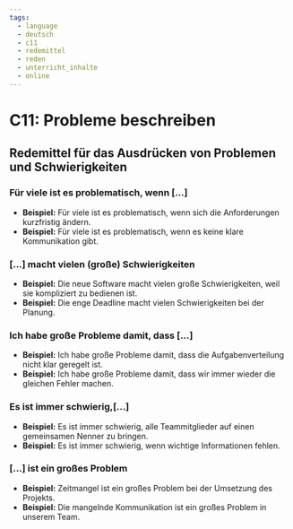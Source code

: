 ```yaml
---
tags:
  - language
  - deutsch
  - c11
  - redemittel
  - reden
  - unterricht_inhalte
  - online
---
```


# C11: Probleme beschreiben

## Redemittel für das Ausdrücken von Problemen und Schwierigkeiten

### Für viele ist es problematisch, wenn [...]

- __Beispiel:__ Für viele ist es problematisch, wenn sich die Anforderungen kurzfristig ändern.
- __Beispiel:__ Für viele ist es problematisch, wenn es keine klare Kommunikation gibt.

### [...] macht vielen (große) Schwierigkeiten

- __Beispiel:__ Die neue Software macht vielen große Schwierigkeiten, weil sie kompliziert zu bedienen ist.
- __Beispiel:__ Die enge Deadline macht vielen Schwierigkeiten bei der Planung.

### Ich habe große Probleme damit, dass [...]

- __Beispiel:__ Ich habe große Probleme damit, dass die Aufgabenverteilung nicht klar geregelt ist.
- __Beispiel:__ Ich habe große Probleme damit, dass wir immer wieder die gleichen Fehler machen.

### Es ist immer schwierig,[...]

- __Beispiel:__ Es ist immer schwierig, alle Teammitglieder auf einen gemeinsamen Nenner zu bringen.
- __Beispiel:__ Es ist immer schwierig, wenn wichtige Informationen fehlen.

### [...] ist ein großes Problem

- __Beispiel:__ Zeitmangel ist ein großes Problem bei der Umsetzung des Projekts.
- __Beispiel:__ Die mangelnde Kommunikation ist ein großes Problem in unserem Team.

